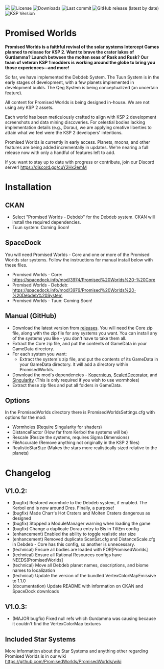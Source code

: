 ![](https://i.imgur.com/74Iovs6.jpeg) 
![License](https://img.shields.io/badge/License-MIT-green.svg)
![Downloads](https://img.shields.io/badge/dynamic/json?url=https%3A%2F%2Fraw.githubusercontent.com%2FKSP-CKAN%2FCKAN-meta%2Frefs%2Fheads%2Fmaster%2Fdownload_counts.json&query=PromisedWorldsCore&label=Downloads)
![Last commit](https://img.shields.io/github/last-commit/PromisedWorlds/PromisedWorlds/main.svg)
![GitHub release (latest by date)](https://img.shields.io/github/v/release/PromisedWorlds/PromisedWorlds)
![KSP Version](https://img.shields.io/badge/KSP-1.12.x-blue.svg)
# Promised Worlds
**Promised Worlds is a faithful revival of the solar systems Intercept Games planned to release for KSP 2. Want to brave the crater lakes of Gurdamma? Launch between the molten seas of Rask and Rusk? Our team of veteran KSP 1 modders is working around the globe to bring you those experiences—and more!**

So far, we have implemented the Debdeb System. The Tuun System is in the early stages of development, with a few planets implemented in development builds. The Qeg System is being conceptualized (an uncertain feature).

All content for Promised Worlds is being designed in-house. We are not using any KSP 2 assets. 
 
Each world has been meticulously crafted to align with KSP 2 development screenshots and data mining discoveries. For celestial bodies lacking implementation details (e.g., Dorau), we are applying creative liberties to attain what we feel were the KSP 2 developers' intentions.

Promised Worlds is currently in early access. Planets, moons, and other features are being added incrementally in updates. We're nearing a full release now with only a handful of features left to add. 

If you want to stay up to date with progress or contribute, join our Discord server! https://discord.gg/cuY2Hx2emM

# Installation

## CKAN
- Select "Promised Worlds - Debdeb" for the Debdeb system. CKAN will install the required dependencies.
- Tuun system: Coming Soon!

## SpaceDock 
You will need Promised Worlds - Core and one or more of the Promised Worlds star systems. Follow the instructions for manual install below with these files.
- Promised Worlds - Core: https://spacedock.info/mod/3974/Promised%20Worlds%20-%20Core
- Promised Worlds - Debdeb: https://spacedock.info/mod/3976/Promised%20Worlds%20-%20Debdeb%20System
- Promised Worlds - Tuun: Coming Soon!
  
## Manual (GitHub)
- Download the latest version from [releases](https://github.com/Constructalor/PromisedWorlds/releases). You will need the Core zip file, along with the zip file for any systems you want. You can install any of the systems you like - you don't have to take them all.
- Extract the Core zip file, and put the contents of GameData in your GameData directory.
- For each system you want:
    - Extract the system's zip file, and put the contents of its GameData in your GameData directory. It will add a directory within PromisedWorlds.
- Download the mod's dependencies - [Kopernicus](https://github.com/kopernicus/kopernicus/releases), [ScaledDecorator](https://github.com/Sushutt/ScaledDecorator/releases), and [Singularity](https://forum.kerbalspaceprogram.com/topic/193709-wip18x-112x-singularity-black-hole-shaders/) (This is only required if you wish to use wormholes)
- Extract these zip files and put all folders in GameData.
  
## Options
In the PromisedWorlds directory there is PromisedWorldsSettings.cfg with options for the mod:
- Wormholes (Require Singularity for shaders)
- DistanceFactor (How far from Kerbol the systems will be)
- Rescale (Resize the systems, requires Sigma Dimensions)
- FileAccurate (Remove anything not originally in the KSP 2 files)
- RealisticStarSize (Makes the stars more realistically sized relative to the planets)

# Changelog
## V1.0.2:
- (bugfix) Restored wormhole to the Debdeb system, if enabled. The Kerbol end is now around Dres. Finally, a purpose!
- (bugfix) Made Charr's Hot Craters and Molten Craters dangerous as designed
- (bugfix) Stopped a ModuleManager warning when loading the game
- (bugfix) Change a duplicate Dorau entry to Bis in TiltEm config
- (enhancement) Enabled the ability to toggle realistic star size
- (enhancement) Removed duplicate ScanSat.cfg and DistanceScale.cfg in Debdeb - Core has this config, so another is unnecessary.
- (technical) Ensure all bodies are loaded with FOR[PromisedWorlds]
- (technical) Ensure all Rational Resources configs have NEEDS[PromisedWorlds]
- (technical) Move all Debdeb planet names, descriptions, and biome names to localization
- (technical) Update the version of the bundled VertexColorMapEmissive to 1.1.0
- (documentation) Update README with information on CKAN and SpaceDock downloads
  
## V1.0.3:
- (MAJOR bugfix) Fixed null refs which Gurdamma was causing because it couldn't find the VertexColorMap textures

## Included Star Systems
More information about the Star Systems and anything other regarding Promised Worlds is in our wiki 
https://github.com/PromisedWorlds/PromisedWorlds/wiki
